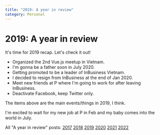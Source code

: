 ```yaml
---
title: "2019: A year in review"
category: Personal
---
```


# 2019: A year in review

It's time for 2019 recap. Let's check it out!

- Organized the 2nd Vue.js meetup in Vietnam.
- I'm gonna be a father soon in July 2020.
- Getting promoted to be a leader of InBusiness Vietnam.
- I decided to resign from InBusiness at the end of Jan 2020.
- Meet new friends at P where I'm going to work for after leaving InBusiness.
- Deactivate Facebook, keep Twitter only.

The items above are the main events/things in 2019, I think.

I'm excited to wait for my new job at P in Feb and my baby comes into the world in July.

All "A year in review" posts: [2017](/2017-year-in-review.html) [2018](/2018-year-in-review.html) [2019](/2019-year-in-review.html) [2020](/2020-year-in-review.html) [2021](/2021-year-in-review.html) [2022](/2022-year-in-review.html) 
